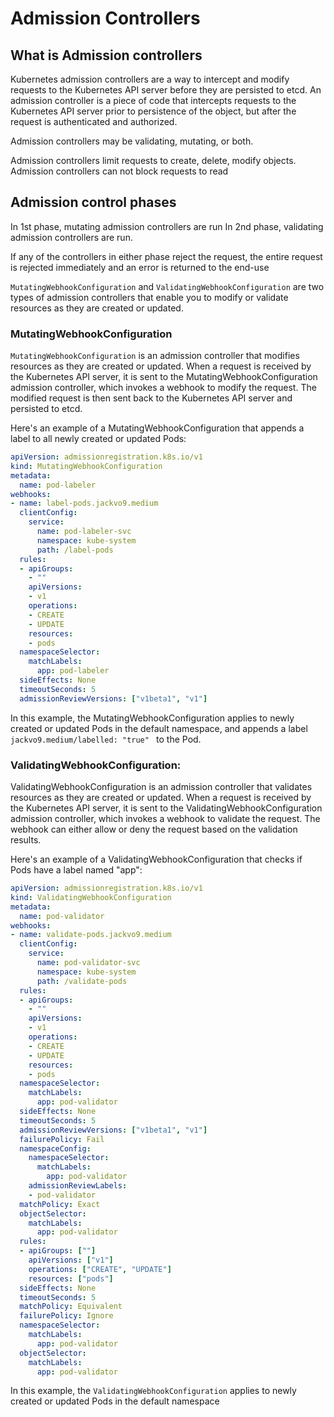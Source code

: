 # Admission Controllers 
## What is Admission controllers
Kubernetes admission controllers are a way to intercept and modify requests to the Kubernetes API server before they are persisted to etcd. 
An admission controller is a piece of code that intercepts requests to the Kubernetes API server prior to persistence of the object, but after the request is authenticated and authorized.

Admission controllers may be validating, mutating, or both.

Admission controllers limit requests to create, delete, modify objects. Admission controllers can not block requests to read

## Admission control phases 
In 1st phase, mutating admission controllers are run
In 2nd phase, validating admission controllers are run.

If any of the controllers in either phase reject the request, the entire request is rejected immediately and an error is returned to the end-use

`MutatingWebhookConfiguration` and `ValidatingWebhookConfiguration` are two types of admission controllers that enable you to modify or validate resources as they are created or updated.

### MutatingWebhookConfiguration
`MutatingWebhookConfiguration` is an admission controller that modifies resources as they are created or updated. When a request is received by the Kubernetes API server, it is sent to the MutatingWebhookConfiguration admission controller, which invokes a webhook to modify the request. The modified request is then sent back to the Kubernetes API server and persisted to etcd.

Here's an example of a MutatingWebhookConfiguration that appends a label to all newly created or updated Pods:

```yaml
apiVersion: admissionregistration.k8s.io/v1
kind: MutatingWebhookConfiguration
metadata:
  name: pod-labeler
webhooks:
- name: label-pods.jackvo9.medium
  clientConfig:
    service:
      name: pod-labeler-svc
      namespace: kube-system
      path: /label-pods
  rules:
  - apiGroups:
    - ""
    apiVersions:
    - v1
    operations:
    - CREATE
    - UPDATE
    resources:
    - pods
  namespaceSelector:
    matchLabels:
      app: pod-labeler
  sideEffects: None
  timeoutSeconds: 5
  admissionReviewVersions: ["v1beta1", "v1"]

```
In this example, the MutatingWebhookConfiguration applies to newly created or updated Pods in the default namespace, and appends a label ```jackvo9.medium/labelled: "true" ``` to the Pod.

### ValidatingWebhookConfiguration:
ValidatingWebhookConfiguration is an admission controller that validates resources as they are created or updated. When a request is received by the Kubernetes API server, it is sent to the ValidatingWebhookConfiguration admission controller, which invokes a webhook to validate the request. The webhook can either allow or deny the request based on the validation results.

Here's an example of a ValidatingWebhookConfiguration that checks if Pods have a label named "app":
```yaml
apiVersion: admissionregistration.k8s.io/v1
kind: ValidatingWebhookConfiguration
metadata:
  name: pod-validator
webhooks:
- name: validate-pods.jackvo9.medium
  clientConfig:
    service:
      name: pod-validator-svc
      namespace: kube-system
      path: /validate-pods
  rules:
  - apiGroups:
    - ""
    apiVersions:
    - v1
    operations:
    - CREATE
    - UPDATE
    resources:
    - pods
  namespaceSelector:
    matchLabels:
      app: pod-validator
  sideEffects: None
  timeoutSeconds: 5
  admissionReviewVersions: ["v1beta1", "v1"]
  failurePolicy: Fail
  namespaceConfig:
    namespaceSelector:
      matchLabels:
        app: pod-validator
    admissionReviewLabels:
    - pod-validator
  matchPolicy: Exact
  objectSelector:
    matchLabels:
      app: pod-validator
  rules:
  - apiGroups: [""]
    apiVersions: ["v1"]
    operations: ["CREATE", "UPDATE"]
    resources: ["pods"]
  sideEffects: None
  timeoutSeconds: 5
  matchPolicy: Equivalent
  failurePolicy: Ignore
  namespaceSelector:
    matchLabels:
      app: pod-validator
  objectSelector:
    matchLabels:
      app: pod-validator
```

In this example, the `ValidatingWebhookConfiguration` applies to newly created or updated Pods in the default namespace